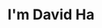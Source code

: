 ---
title : "I'm David Ha"
# full screen navigation
first_name : "David"
last_name : "Ha"
bg_image : "images/david2.png"
# animated text loop
occupations:
- "iOS Develper"
- "Karrot Global Product Software Engineer"
- "Everything consists of 0 and 1 in the world"
- "Geektree0101"

# slider background image loop
slider_images:
- "images/david.png"


# custom style
custom_class: "" 
custom_attributes: "" 
custom_css: ""

---